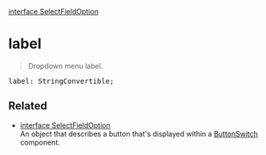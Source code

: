 [interface SelectFieldOption](SelectFieldOption.md)

# label

> Dropdown menu label.

<pre class="docgen_signature">label: StringConvertible;</pre>

## Related

- [<!--{ref:interface}-->interface SelectFieldOption](SelectFieldOption.md) \
    An object that describes a button that's displayed within a [ButtonSwitch](ButtonSwitch.md) component.
